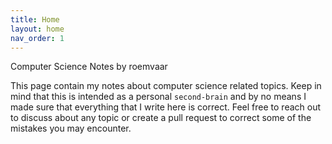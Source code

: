 ```yaml
---
title: Home
layout: home
nav_order: 1
---
```


Computer Science Notes by roemvaar

This page contain my notes about computer science related topics.
Keep in mind that this is intended as a personal `second-brain` and by
no means I made sure that everything that I write here is correct. Feel
free to reach out to discuss about any topic or create a pull request
to correct some of the mistakes you may encounter.
